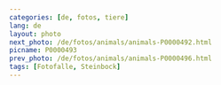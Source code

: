 ```yaml
---
categories: [de, fotos, tiere]
lang: de
layout: photo
next_photo: /de/fotos/animals/animals-P0000492.html
picname: P0000493
prev_photo: /de/fotos/animals/animals-P0000496.html
tags: [Fotofalle, Steinbock]
---
```

